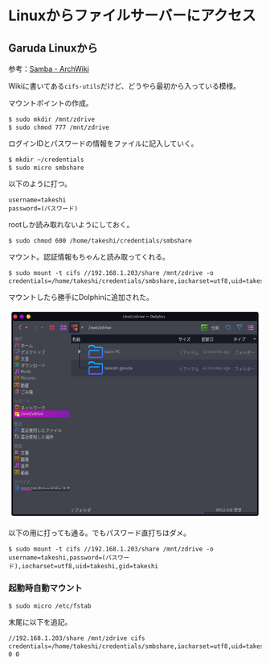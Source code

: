 # Linuxからファイルサーバーにアクセス

## Garuda Linuxから

参考：[Samba - ArchWiki](https://wiki.archlinux.jp/index.php/Samba#.E3.82.AF.E3.83.A9.E3.82.A4.E3.82.A2.E3.83.B3.E3.83.88.E3.81.AE.E8.A8.AD.E5.AE.9A)

Wikiに書いてある`cifs-utils`だけど、どうやら最初から入っている模様。

マウントポイントの作成。

~~~shell
$ sudo mkdir /mnt/zdrive
$ sudo chmod 777 /mnt/zdrive
~~~

ログインIDとパスワードの情報をファイルに記入していく。

~~~shell
$ mkdir ~/credentials
$ sudo micro smbshare
~~~

以下のように打つ。

~~~
username=takeshi
password=(パスワード)
~~~

rootしか読み取れないようにしておく。

~~~shell
$ sudo chmod 600 /home/takeshi/credentials/smbshare
~~~

マウント。認証情報もちゃんと読み取ってくれる。

~~~shell
$ sudo mount -t cifs //192.168.1.203/share /mnt/zdrive -o credentials=/home/takeshi/credentials/smbshare,iocharset=utf8,uid=takeshi,gid=takeshi
~~~

マウントしたら勝手にDolphinに追加された。

![image-20210505210644299](image/samba_from_linux/image-20210505210644299.png)

以下の用に打っても通る。でもパスワード直打ちはダメ。

~~~shell
$ sudo mount -t cifs //192.168.1.203/share /mnt/zdrive -o username=takeshi,password=(パスワード),iocharset=utf8,uid=takeshi,gid=takeshi
~~~

### 起動時自動マウント

~~~shell
$ sudo micro /etc/fstab
~~~

末尾に以下を追記。

~~~
//192.168.1.203/share /mnt/zdrive cifs credentials=/home/takeshi/credentials/smbshare,iocharset=utf8,uid=takeshi,gid=takeshi 0 0
~~~

